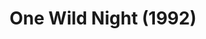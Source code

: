 ---
layout: shows
title: One Wild Night (1992)
poster_credit: 
poster_alt:
poster_caption:
category: play
details:
  Theatre: Orange Park Community Theatre
showtimes: 
cast:
crew:
  Director: Michael Lipp
external_links:
---